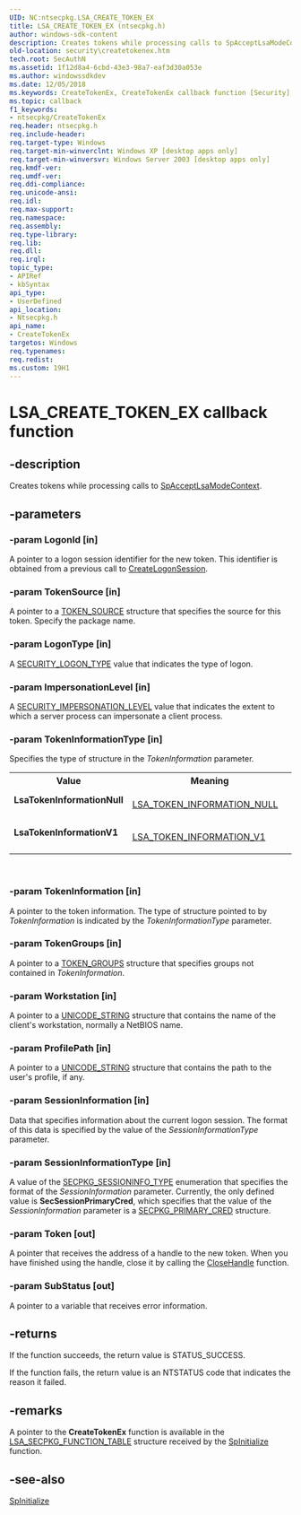 ```yaml
---
UID: NC:ntsecpkg.LSA_CREATE_TOKEN_EX
title: LSA_CREATE_TOKEN_EX (ntsecpkg.h)
author: windows-sdk-content
description: Creates tokens while processing calls to SpAcceptLsaModeContext.
old-location: security\createtokenex.htm
tech.root: SecAuthN
ms.assetid: 1f12d8a4-6cbd-43e3-98a7-eaf3d30a053e
ms.author: windowssdkdev
ms.date: 12/05/2018
ms.keywords: CreateTokenEx, CreateTokenEx callback function [Security], LSA_CREATE_TOKEN_EX, LSA_CREATE_TOKEN_EX callback, LsaTokenInformationNull, LsaTokenInformationV1, ntsecpkg/CreateTokenEx, security.createtokenex
ms.topic: callback
f1_keywords:
- ntsecpkg/CreateTokenEx
req.header: ntsecpkg.h
req.include-header: 
req.target-type: Windows
req.target-min-winverclnt: Windows XP [desktop apps only]
req.target-min-winversvr: Windows Server 2003 [desktop apps only]
req.kmdf-ver: 
req.umdf-ver: 
req.ddi-compliance: 
req.unicode-ansi: 
req.idl: 
req.max-support: 
req.namespace: 
req.assembly: 
req.type-library: 
req.lib: 
req.dll: 
req.irql: 
topic_type:
- APIRef
- kbSyntax
api_type:
- UserDefined
api_location:
- Ntsecpkg.h
api_name:
- CreateTokenEx
targetos: Windows
req.typenames: 
req.redist: 
ms.custom: 19H1
---
```


# LSA_CREATE_TOKEN_EX callback function


## -description


Creates tokens while processing calls to 
<a href="https://docs.microsoft.com/windows/desktop/api/ntsecpkg/nc-ntsecpkg-spacceptlsamodecontextfn">SpAcceptLsaModeContext</a>.


## -parameters




### -param LogonId [in]

A pointer to a logon session identifier for the new token. This identifier is obtained from a previous call to 
<a href="https://docs.microsoft.com/windows/desktop/api/ntsecpkg/nc-ntsecpkg-lsa_create_logon_session">CreateLogonSession</a>.


### -param TokenSource [in]

A pointer to a 
<a href="https://docs.microsoft.com/windows/desktop/api/winnt/ns-winnt-token_source">TOKEN_SOURCE</a> structure that specifies the source for this token. Specify the package name.


### -param LogonType [in]

A 
<a href="https://docs.microsoft.com/windows/desktop/api/ntsecapi/ne-ntsecapi-security_logon_type">SECURITY_LOGON_TYPE</a> value that indicates the type of logon.


### -param ImpersonationLevel [in]

A 
<a href="https://docs.microsoft.com/windows/desktop/api/winnt/ne-winnt-security_impersonation_level">SECURITY_IMPERSONATION_LEVEL</a> value that indicates the extent to which a server process can impersonate a client process.


### -param TokenInformationType [in]

Specifies the type of structure in the <i>TokenInformation</i> parameter. 




					

<table>
<tr>
<th>Value</th>
<th>Meaning</th>
</tr>
<tr>
<td width="40%"><a id="LsaTokenInformationNull"></a><a id="lsatokeninformationnull"></a><a id="LSATOKENINFORMATIONNULL"></a><dl>
<dt><b>LsaTokenInformationNull</b></dt>
</dl>
</td>
<td width="60%">

<a href="https://docs.microsoft.com/windows/desktop/api/ntsecpkg/ns-ntsecpkg-lsa_token_information_null">LSA_TOKEN_INFORMATION_NULL</a>


</td>
</tr>
<tr>
<td width="40%"><a id="LsaTokenInformationV1"></a><a id="lsatokeninformationv1"></a><a id="LSATOKENINFORMATIONV1"></a><dl>
<dt><b>LsaTokenInformationV1</b></dt>
</dl>
</td>
<td width="60%">

<a href="https://docs.microsoft.com/previous-versions/windows/desktop/legacy/aa378721(v=vs.85)">LSA_TOKEN_INFORMATION_V1</a>


</td>
</tr>
</table>
 


### -param TokenInformation [in]

A pointer to the token information. The type of structure pointed to by <i>TokenInformation</i> is indicated by the <i>TokenInformationType</i> parameter.


### -param TokenGroups [in]

A pointer to a 
<a href="https://docs.microsoft.com/windows/desktop/api/winnt/ns-winnt-token_groups">TOKEN_GROUPS</a> structure that specifies groups not contained in <i>TokenInformation</i>.


### -param Workstation [in]

A pointer to a <a href="https://docs.microsoft.com/windows/desktop/api/subauth/ns-subauth-unicode_string">UNICODE_STRING</a> structure that contains the name of the client's workstation, normally a NetBIOS name.


### -param ProfilePath [in]

A pointer to a <a href="https://docs.microsoft.com/windows/desktop/api/subauth/ns-subauth-unicode_string">UNICODE_STRING</a> structure that contains the path to the user's profile, if any.


### -param SessionInformation [in]

Data that specifies information about the current logon session. The format of this data is specified by the value of the <i>SessionInformationType</i> parameter.


### -param SessionInformationType [in]

A value of the <a href="https://docs.microsoft.com/windows/desktop/api/ntsecpkg/ne-ntsecpkg-secpkg_sessioninfo_type">SECPKG_SESSIONINFO_TYPE</a> enumeration that specifies the format of the <i>SessionInformation</i> parameter. Currently, the only defined value is <b>SecSessionPrimaryCred</b>, which specifies that the value of the <i>SessionInformation</i> parameter is a <a href="https://docs.microsoft.com/windows/desktop/api/ntsecpkg/ns-ntsecpkg-secpkg_primary_cred">SECPKG_PRIMARY_CRED</a> structure.


### -param Token [out]

A pointer that receives the address of a handle to the new token. When you have finished using the handle, close it by calling the <a href="https://docs.microsoft.com/windows/desktop/api/handleapi/nf-handleapi-closehandle">CloseHandle</a> function.


### -param SubStatus [out]

A pointer to a variable that receives error information.


## -returns



If the function succeeds, the return value is STATUS_SUCCESS.
						

If the function fails, the return value is an NTSTATUS code that indicates the reason it failed.




## -remarks



A pointer to the <b>CreateTokenEx</b> function is available in the 
<a href="https://docs.microsoft.com/windows/desktop/api/ntsecpkg/ns-ntsecpkg-lsa_secpkg_function_table">LSA_SECPKG_FUNCTION_TABLE</a> structure received by the 
<a href="https://docs.microsoft.com/windows/desktop/api/ntsecpkg/nc-ntsecpkg-spinitializefn">SpInitialize</a> function.




## -see-also




<a href="https://docs.microsoft.com/windows/desktop/api/ntsecpkg/nc-ntsecpkg-spinitializefn">SpInitialize</a>
 

 

